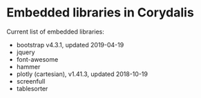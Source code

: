 # Embedded libraries in Corydalis

Current list of embedded libraries:

- bootstrap v4.3.1, updated 2019-04-19
- jquery
- font-awesome
- hammer
- plotly (cartesian), v1.41.3, updated 2018-10-19
- screenfull
- tablesorter
